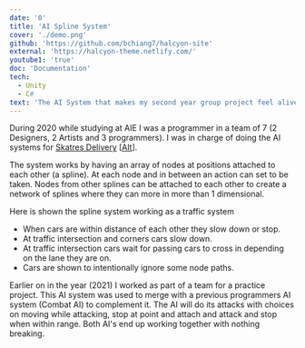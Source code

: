 ```yaml
---
date: '0'
title: 'AI Spline System'
cover: './demo.png'
github: 'https://github.com/bchiang7/halcyon-site'
external: 'https://halcyon-theme.netlify.com/'
youtube1: 'true'
doc: 'Documentation'
tech:
  - Unity
  - C#
text: 'The AI System that makes my second year group project feel alive for Skates Delivery. Later also merged with Jack Smith-Hokings AI system'
---
```


During 2020 while studying at AIE I was a programmer in a team of 7 (2 Designers, 2 Artists and 3 programmers). I was in charge of doing the AI systems for [Skatres Delivery](https://valorkr.itch.io/skates-delivery) [[Alt](https://drive.google.com/file/d/1c76uegHtl-lmVtWYAfRb5wz78sHyKQs4/view)].

The system works by having an array of nodes at positions attached to each other (a spline). At each node and in between an action can set to be taken. Nodes from other splines can be attached to each other
to create a network of splines where they can more in more than 1 dimensional.

Here is shown the spline system working as a traffic system

- When cars are within distance of each other they slow down or stop.
- At traffic intersection and corners cars slow down.
- At traffic intersection cars wait for passing cars to cross in depending on the lane they are on.
- Cars are shown to intentionally ignore some node paths.

Earlier on in the year (2021) I worked as part of a team for a practice project. This AI system was
used to merge with a previous programmers AI system (Combat AI) to complement it.
The AI will do its attacks with choices on moving while attacking, stop at point and attach and attack and stop when within range. Both AI's end up working together with nothing breaking.
